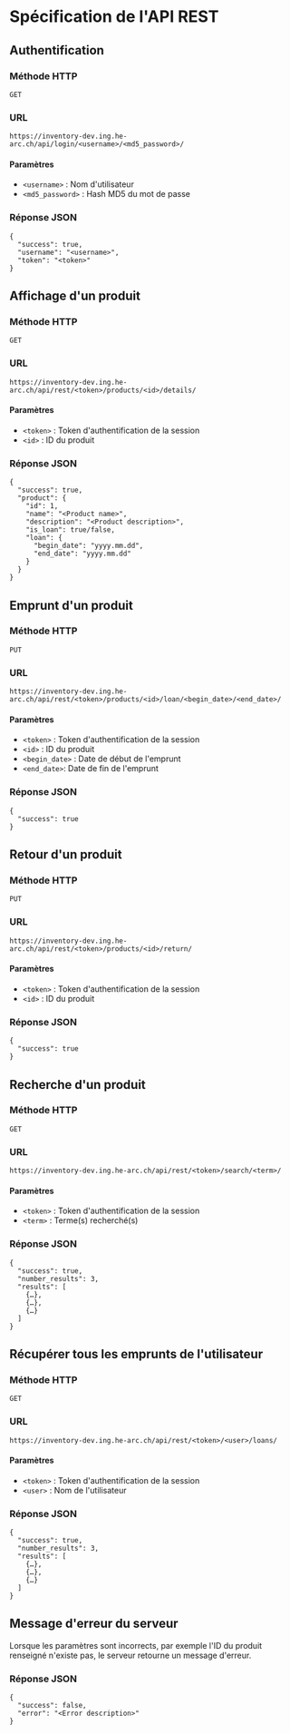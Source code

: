# Spécification de l'API REST


## Authentification
### Méthode HTTP
`GET`

### URL
    https://inventory-dev.ing.he-arc.ch/api/login/<username>/<md5_password>/

#### Paramètres
* `<username>` : Nom d'utilisateur
* `<md5_password>` : Hash MD5 du mot de passe

### Réponse JSON
    {
      "success": true,
      "username": "<username>",
      "token": "<token>"
    }

## Affichage d'un produit
### Méthode HTTP
`GET`

### URL
    https://inventory-dev.ing.he-arc.ch/api/rest/<token>/products/<id>/details/

#### Paramètres
* `<token>` : Token d'authentification de la session
* `<id>` : ID du produit

### Réponse JSON
    {
      "success": true,
      "product": {
        "id": 1,
        "name": "<Product name>",
        "description": "<Product description>",
        "is_loan": true/false,
        "loan": {
          "begin_date": "yyyy.mm.dd",
          "end_date": "yyyy.mm.dd"
        }
      }
    }

## Emprunt d'un produit
### Méthode HTTP
`PUT`

### URL
    https://inventory-dev.ing.he-arc.ch/api/rest/<token>/products/<id>/loan/<begin_date>/<end_date>/

#### Paramètres
* `<token>` : Token d'authentification de la session
* `<id>` : ID du produit
* `<begin_date>` : Date de début de l'emprunt
* `<end_date>`: Date de fin de l'emprunt

### Réponse JSON
    {
      "success": true
    }

## Retour d'un produit
### Méthode HTTP
`PUT`

### URL
    https://inventory-dev.ing.he-arc.ch/api/rest/<token>/products/<id>/return/

#### Paramètres
* `<token>` : Token d'authentification de la session
* `<id>` : ID du produit

### Réponse JSON
    {
      "success": true
    }

## Recherche d'un produit
### Méthode HTTP
`GET`

### URL
    https://inventory-dev.ing.he-arc.ch/api/rest/<token>/search/<term>/

#### Paramètres
* `<token>` : Token d'authentification de la session
* `<term>` : Terme(s) recherché(s)

### Réponse JSON
    {
      "success": true,
      "number_results": 3,
      "results": [
        {…},
        {…},
        {…}
      ]
    }

## Récupérer tous les emprunts de l'utilisateur
### Méthode HTTP
`GET`

### URL
    https://inventory-dev.ing.he-arc.ch/api/rest/<token>/<user>/loans/

#### Paramètres
* `<token>` : Token d'authentification de la session
* `<user>` : Nom de l'utilisateur

### Réponse JSON
    {
      "success": true,
      "number_results": 3,
      "results": [
        {…},
        {…},
        {…}
      ]
    }

## Message d'erreur du serveur
Lorsque les paramètres sont incorrects, par exemple l'ID du produit renseigné n'existe pas, le serveur retourne un message d'erreur.

### Réponse JSON
    {
      "success": false,
      "error": "<Error description>"
    }